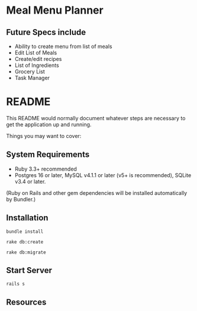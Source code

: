 # Meal Menu Planner

## Future Specs include
* Ability to create menu from list of meals
* Edit List of Meals
* Create/edit recipes
* List of Ingredients
* Grocery List
* Task Manager

# README

This README would normally document whatever steps are necessary to get the
application up and running.

Things you may want to cover:


## System Requirements

* Ruby 3.3+ recommended
* Postgres 16 or later, MySQL v4.1.1 or later (v5+ is recommended), SQLite v3.4 or later.


(Ruby on Rails and other gem dependencies will be installed automatically by Bundler.)

## Installation
```
bundle install
```
```
rake db:create
```
```
rake db:migrate
```

## Start Server
```
rails s
```

## Resources

|||
|-----------------------------------:|:--------------------------|
